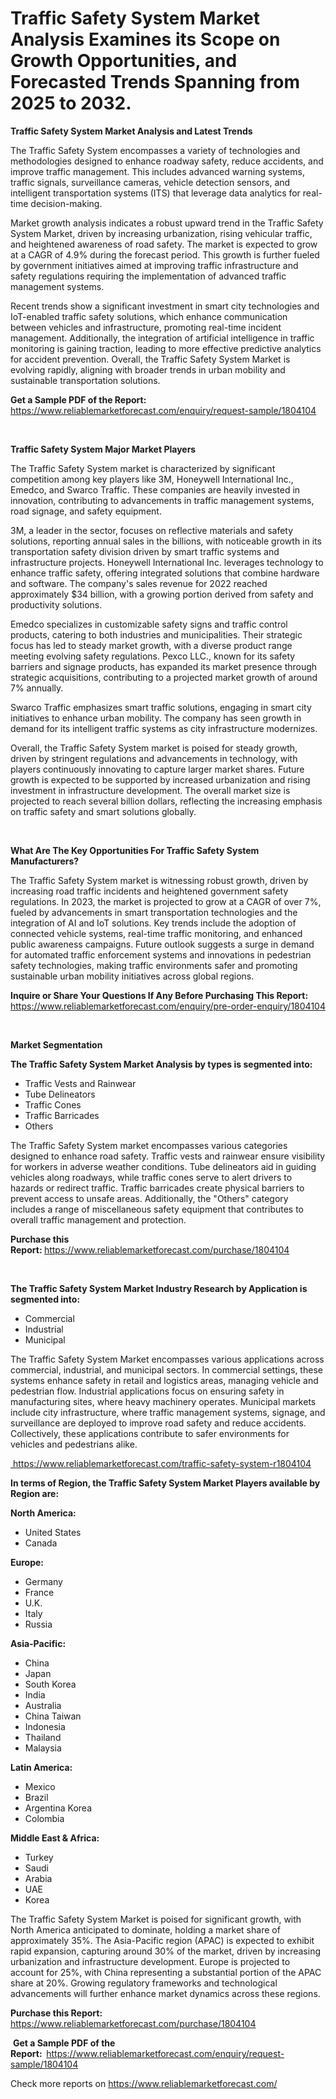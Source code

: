 <p><h1>Traffic Safety System Market Analysis Examines its Scope on Growth Opportunities, and Forecasted Trends Spanning from 2025 to 2032.</h1></p><p><strong>Traffic Safety System Market Analysis and Latest Trends</strong></p>
<p><p>The Traffic Safety System encompasses a variety of technologies and methodologies designed to enhance roadway safety, reduce accidents, and improve traffic management. This includes advanced warning systems, traffic signals, surveillance cameras, vehicle detection sensors, and intelligent transportation systems (ITS) that leverage data analytics for real-time decision-making.</p><p>Market growth analysis indicates a robust upward trend in the Traffic Safety System Market, driven by increasing urbanization, rising vehicular traffic, and heightened awareness of road safety. The market is expected to grow at a CAGR of 4.9% during the forecast period. This growth is further fueled by government initiatives aimed at improving traffic infrastructure and safety regulations requiring the implementation of advanced traffic management systems.</p><p>Recent trends show a significant investment in smart city technologies and IoT-enabled traffic safety solutions, which enhance communication between vehicles and infrastructure, promoting real-time incident management. Additionally, the integration of artificial intelligence in traffic monitoring is gaining traction, leading to more effective predictive analytics for accident prevention. Overall, the Traffic Safety System Market is evolving rapidly, aligning with broader trends in urban mobility and sustainable transportation solutions.</p></p>
<p><strong>Get a Sample PDF of the Report:&nbsp;</strong> <a href="https://www.reliablemarketforecast.com/enquiry/request-sample/1804104?utm_campaign=2481&utm_medium=2&utm_source=Github&utm_content=ia&utm_term=09032025&utm_id=traffic-safety-system">https://www.reliablemarketforecast.com/enquiry/request-sample/1804104</a></p>
<p>&nbsp;</p>
<p><strong>Traffic Safety System Major Market Players</strong></p>
<p><p>The Traffic Safety System market is characterized by significant competition among key players like 3M, Honeywell International Inc., Emedco, and Swarco Traffic. These companies are heavily invested in innovation, contributing to advancements in traffic management systems, road signage, and safety equipment.</p><p>3M, a leader in the sector, focuses on reflective materials and safety solutions, reporting annual sales in the billions, with noticeable growth in its transportation safety division driven by smart traffic systems and infrastructure projects. Honeywell International Inc. leverages technology to enhance traffic safety, offering integrated solutions that combine hardware and software. The company's sales revenue for 2022 reached approximately $34 billion, with a growing portion derived from safety and productivity solutions.</p><p>Emedco specializes in customizable safety signs and traffic control products, catering to both industries and municipalities. Their strategic focus has led to steady market growth, with a diverse product range meeting evolving safety regulations. Pexco LLC., known for its safety barriers and signage products, has expanded its market presence through strategic acquisitions, contributing to a projected market growth of around 7% annually.</p><p>Swarco Traffic emphasizes smart traffic solutions, engaging in smart city initiatives to enhance urban mobility. The company has seen growth in demand for its intelligent traffic systems as city infrastructure modernizes.</p><p>Overall, the Traffic Safety System market is poised for steady growth, driven by stringent regulations and advancements in technology, with players continuously innovating to capture larger market shares. Future growth is expected to be supported by increased urbanization and rising investment in infrastructure development. The overall market size is projected to reach several billion dollars, reflecting the increasing emphasis on traffic safety and smart solutions globally.</p></p>
<p>&nbsp;</p>
<p><strong>What Are The Key Opportunities For Traffic Safety System Manufacturers?</strong></p>
<p><p>The Traffic Safety System market is witnessing robust growth, driven by increasing road traffic incidents and heightened government safety regulations. In 2023, the market is projected to grow at a CAGR of over 7%, fueled by advancements in smart transportation technologies and the integration of AI and IoT solutions. Key trends include the adoption of connected vehicle systems, real-time traffic monitoring, and enhanced public awareness campaigns. Future outlook suggests a surge in demand for automated traffic enforcement systems and innovations in pedestrian safety technologies, making traffic environments safer and promoting sustainable urban mobility initiatives across global regions.</p></p>
<p><strong>Inquire or Share Your Questions If Any Before Purchasing This Report:</strong> <a href="https://www.reliablemarketforecast.com/enquiry/pre-order-enquiry/1804104?utm_campaign=2481&utm_medium=2&utm_source=Github&utm_content=ia&utm_term=09032025&utm_id=traffic-safety-system">https://www.reliablemarketforecast.com/enquiry/pre-order-enquiry/1804104</a></p>
<p>&nbsp;</p>
<p><strong>Market Segmentation</strong></p>
<p><strong>The Traffic Safety System Market Analysis by types is segmented into:</strong></p>
<p><ul><li>Traffic Vests and Rainwear</li><li>Tube Delineators</li><li>Traffic Cones</li><li>Traffic Barricades</li><li>Others</li></ul></p>
<p><p>The Traffic Safety System market encompasses various categories designed to enhance road safety. Traffic vests and rainwear ensure visibility for workers in adverse weather conditions. Tube delineators aid in guiding vehicles along roadways, while traffic cones serve to alert drivers to hazards or redirect traffic. Traffic barricades create physical barriers to prevent access to unsafe areas. Additionally, the "Others" category includes a range of miscellaneous safety equipment that contributes to overall traffic management and protection.</p></p>
<p><strong>Purchase this Report:&nbsp;</strong><a href="https://www.reliablemarketforecast.com/purchase/1804104?utm_campaign=2481&utm_medium=2&utm_source=Github&utm_content=ia&utm_term=09032025&utm_id=traffic-safety-system">https://www.reliablemarketforecast.com/purchase/1804104</a></p>
<p>&nbsp;</p>
<p><strong>The Traffic Safety System Market Industry Research by Application is segmented into:</strong></p>
<p><ul><li>Commercial</li><li>Industrial</li><li>Municipal</li></ul></p>
<p><p>The Traffic Safety System Market encompasses various applications across commercial, industrial, and municipal sectors. In commercial settings, these systems enhance safety in retail and logistics areas, managing vehicle and pedestrian flow. Industrial applications focus on ensuring safety in manufacturing sites, where heavy machinery operates. Municipal markets include city infrastructure, where traffic management systems, signage, and surveillance are deployed to improve road safety and reduce accidents. Collectively, these applications contribute to safer environments for vehicles and pedestrians alike.</p></p>
<p><a href="https://www.reliablemarketforecast.com/traffic-safety-system-r1804104?utm_campaign=2481&utm_medium=2&utm_source=Github&utm_content=ia&utm_term=09032025&utm_id=traffic-safety-system">&nbsp;https://www.reliablemarketforecast.com/traffic-safety-system-r1804104</a></p>
<p><strong>In terms of Region, the Traffic Safety System Market Players available by Region are:</strong></p>
<p>
    <p> <strong> North America: </strong>
        <ul>
            <li>United States</li>
            <li>Canada</li>
        </ul>
        </p> 
    <p> <strong> Europe: </strong>
        <ul>
            <li>Germany</li>
            <li>France</li>
            <li>U.K.</li>
            <li>Italy</li>
            <li>Russia</li>
        </ul>
        </p> 
    <p> <strong> Asia-Pacific: </strong>
        <ul>
            <li>China</li>
            <li>Japan</li>
            <li>South Korea</li>
            <li>India</li>
            <li>Australia</li>
            <li>China Taiwan</li>
            <li>Indonesia</li>
            <li>Thailand</li>
            <li>Malaysia</li>
        </ul>
        </p> 
    <p> <strong> Latin America: </strong>
        <ul>
            <li>Mexico</li>
            <li>Brazil</li>
            <li>Argentina Korea</li>
            <li>Colombia</li>
        </ul>
        </p> 
    <p> <strong> Middle East & Africa: </strong>
        <ul>
            <li>Turkey</li>
            <li>Saudi</li>
            <li>Arabia</li>
            <li>UAE</li>
            <li>Korea</li>
        </ul>
    </p>
    </p>
<p><p>The Traffic Safety System Market is poised for significant growth, with North America anticipated to dominate, holding a market share of approximately 35%. The Asia-Pacific region (APAC) is expected to exhibit rapid expansion, capturing around 30% of the market, driven by increasing urbanization and infrastructure development. Europe is projected to account for 25%, with China representing a substantial portion of the APAC share at 20%. Growing regulatory frameworks and technological advancements will further enhance market dynamics across these regions.</p></p>
<p><strong>Purchase this Report: </strong><a href="https://www.reliablemarketforecast.com/purchase/1804104?utm_campaign=2481&utm_medium=2&utm_source=Github&utm_content=ia&utm_term=09032025&utm_id=traffic-safety-system">https://www.reliablemarketforecast.com/purchase/1804104</a></p>
<p>&nbsp;<strong>Get a Sample PDF of the Report:&nbsp;&nbsp;</strong><a href="https://www.reliablemarketforecast.com/enquiry/request-sample/1804104?utm_campaign=2481&utm_medium=2&utm_source=Github&utm_content=ia&utm_term=09032025&utm_id=traffic-safety-system">https://www.reliablemarketforecast.com/enquiry/request-sample/1804104</a></p>
<p><strong></strong></p>
<p>Check more reports on <a href="https://www.reliablemarketforecast.com/?utm_campaign=2481&utm_medium=2&utm_source=Github&utm_content=ia&utm_term=09032025&utm_id=traffic-safety-system">https://www.reliablemarketforecast.com/</a></p>